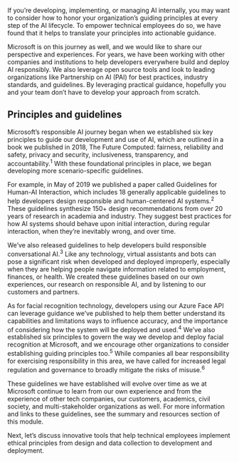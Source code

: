If you’re developing, implementing, or managing AI internally, you may want to consider how to honor your organization’s guiding principles at every step of the AI lifecycle. To empower technical employees do so, we have found that it helps to translate your principles into actionable guidance.

Microsoft is on this journey as well, and we would like to share our perspective and experiences. For years, we have been working with other companies and institutions to help developers everywhere build and deploy AI responsibly. We also leverage open source tools and look to leading organizations like Partnership on AI (PAI) for best practices, industry standards, and guidelines. By leveraging practical guidance, hopefully you and your team don’t have to develop your approach from scratch.

## Principles and guidelines

Microsoft’s responsible AI journey began when we established six key principles to guide our development and use of AI, which are outlined in a book we published in 2018, The Future Computed: fairness, reliability and safety, privacy and security, inclusiveness, transparency, and accountability.<sup>1</sup>  With these foundational principles in place, we began developing more scenario-specific guidelines.

For example, in May of 2019 we published a paper called Guidelines for Human-AI Interaction, which includes 18 generally applicable guidelines to help developers design responsible and human-centered AI systems.<sup>2</sup> These guidelines synthesize 150+ design recommendations from over 20 years of research in academia and industry. They suggest best practices for how AI systems should behave upon initial interaction, during regular interaction, when they’re inevitably wrong, and over time.

We’ve also released guidelines to help developers build responsible conversational AI.<sup>3</sup> Like any technology, virtual assistants and bots can pose a significant risk when developed and deployed improperly, especially when they are helping people navigate information related to employment, finances, or health. We created these guidelines based on our own experiences, our research on responsible AI, and by listening to our customers and partners.

As for facial recognition technology, developers using our Azure Face API can leverage guidance we’ve published to help them better understand its capabilities and limitations ways to influence accuracy, and the importance of considering how the system will be deployed and used.<sup>4</sup> We’ve also established six principles to govern the way we develop and deploy facial recognition at Microsoft, and we encourage other organizations to consider establishing guiding principles too.<sup>5</sup> While companies all bear responsibility for exercising responsibility in this area, we have called for increased legal regulation and governance to broadly mitigate the risks of misuse.<sup>6</sup>

These guidelines we have established will evolve over time as we at Microsoft continue to learn from our own experience and from the experience of other tech companies, our customers, academics, civil society, and multi-stakeholder organizations as well. For more information and links to these guidelines, see the summary and resources section of this module.

Next, let’s discuss innovative tools that help technical employees implement ethical principles from design and data collection to development and deployment.
